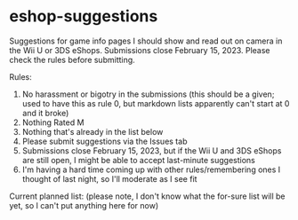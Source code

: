 # eshop-suggestions
Suggestions for game info pages I should show and read out on camera in the Wii U or 3DS eShops. Submissions close February 15, 2023. Please check the rules before submitting.

Rules:
1. No harassment or bigotry in the submissions (this should be a given; used to have this as rule 0, but markdown lists apparently can't start at 0 and it broke)
2. Nothing Rated M
3. Nothing that's already in the list below
4. Please submit suggestions via the Issues tab
5. Submissions close February 15, 2023, but if the Wii U and 3DS eShops are still open, I might be able to accept last-minute suggestions
6. I'm having a hard time coming up with other rules/remembering ones I thought of last night, so I'll moderate as I see fit

Current planned list:
(please note, I don't know what the for-sure list will be yet, so I can't put anything here for now)
